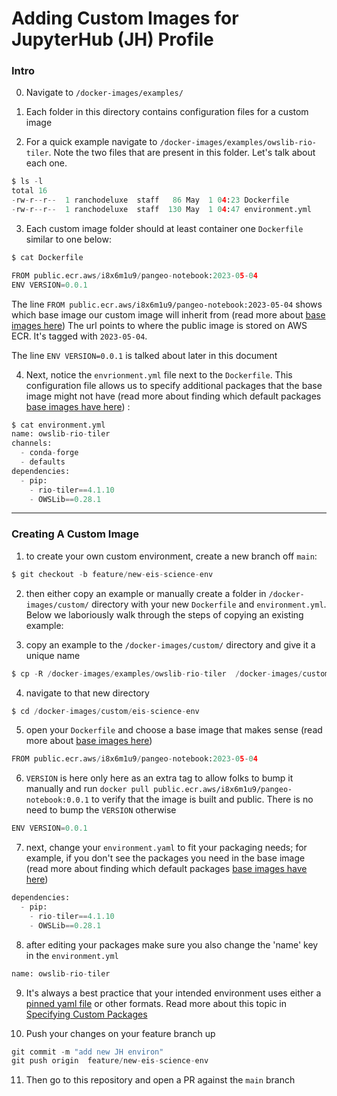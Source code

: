 # Adding Custom Images for JupyterHub (JH) Profile

### Intro

0. Navigate to `/docker-images/examples/`

1. Each folder in this directory contains configuration files for a custom image

2. For a quick example navigate to `/docker-images/examples/owslib-rio-tiler`. Note the two files
that are present in this folder. Let's talk about each one.

```python
$ ls -l
total 16
-rw-r--r--  1 ranchodeluxe  staff   86 May  1 04:23 Dockerfile
-rw-r--r--  1 ranchodeluxe  staff  130 May  1 04:47 environment.yml
```

3. Each custom image folder should at least container one `Dockerfile` similar to one below:

```python
$ cat Dockerfile

FROM public.ecr.aws/i8x6m1u9/pangeo-notebook:2023-05-04
ENV VERSION=0.0.1
```

The line `FROM public.ecr.aws/i8x6m1u9/pangeo-notebook:2023-05-04` shows which base image our custom image will inherit from (read more about [base images here](./base_images.md)) 
The url points to where the public image is stored on AWS ECR. It's tagged with `2023-05-04`. 

The line `ENV VERSION=0.0.1` is talked about later in this document

4. Next, notice the `envrionment.yml` file next to the `Dockerfile`. This configuration file allows us to specify additional packages that
the base image might not have (read more about finding which default packages [base images have here](./base_images.md)) :

```python
$ cat environment.yml
name: owslib-rio-tiler
channels:
  - conda-forge
  - defaults
dependencies:
  - pip:
    - rio-tiler==4.1.10
    - OWSLib==0.28.1
```

---

### Creating A Custom Image

1. to create your own custom environment, create a new branch off `main`:

```python
$ git checkout -b feature/new-eis-science-env
```

2. then either copy an example or manually create a folder in `/docker-images/custom/` directory with your new `Dockerfile` and `environment.yml`. 
Below we laboriously walk through the steps of copying an existing example:

3. copy an example to the `/docker-images/custom/` directory and give it a unique name
```python
$ cp -R /docker-images/examples/owslib-rio-tiler  /docker-images/custom/eis-science-env
```

4. navigate to that new directory
```python
$ cd /docker-images/custom/eis-science-env
```

5. open your `Dockerfile` and choose a base image that makes sense (read more about [base images here](./base_images.md)) 
```python
FROM public.ecr.aws/i8x6m1u9/pangeo-notebook:2023-05-04
```

6. `VERSION` is here only here as an extra tag to allow folks to bump it manually and run `docker pull public.ecr.aws/i8x6m1u9/pangeo-notebook:0.0.1` to
verify that the image is built and public. There is no need to bump the `VERSION` otherwise
```python
ENV VERSION=0.0.1
```

7. next, change your `environment.yaml` to fit your packaging needs; for example, if you don't see the packages you need in the base image
(read more about finding which default packages [base images have here](./base_images.md))

```python
dependencies:
  - pip:
    - rio-tiler==4.1.10
    - OWSLib==0.28.1
```

8. after editing your packages make sure you also change the 'name' key in the `environment.yml`
```python
name: owslib-rio-tiler
```

9. It's always a best practice that your intended environment uses either a [pinned yaml file](https://docs.conda.io/projects/conda/en/latest/user-guide/tasks/manage-pkgs.html#preventing-packages-from-updating-pinning) 
or other formats. Read more about this topic in [Specifying Custom Packages](./specifying_custom_packages.md)

10. Push your changes on your feature branch up

```python
git commit -m "add new JH environ"
git push origin  feature/new-eis-science-env
```

11. Then go to this repository and open a PR against the `main` branch
